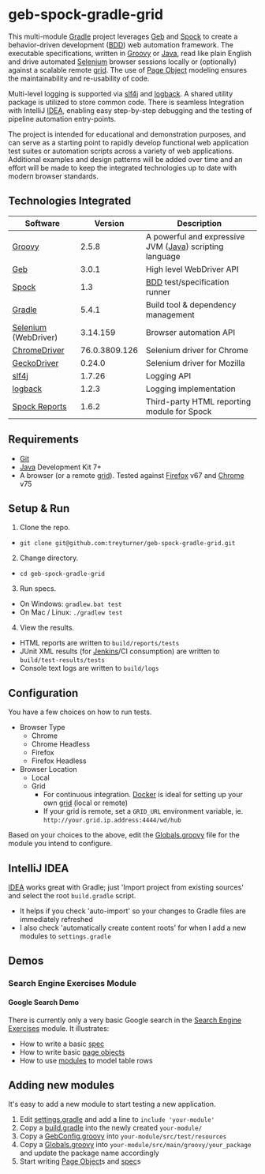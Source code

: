 # geb-spock-gradle-grid

This multi-module [Gradle] project leverages [Geb] and [Spock] to create a behavior-driven development ([BDD]) web automation framework. The executable specifications, written in [Groovy] or [Java], read like plain English and drive automated [Selenium] browser sessions locally or (optionally) against a scalable remote [grid]. The use of [Page Object] modeling ensures the maintainability and re-usability of code.

Multi-level logging is supported via [slf4j] and [logback]. A shared utility package is utilized to store common code. There is seamless Integration with IntelliJ [IDEA], enabling easy step-by-step debugging and the testing of pipeline automation entry-points.

The project is intended for educational and demonstration purposes, and can serve as a starting point to rapidly develop functional web application test suites or automation scripts across a variety of web applications. Additional examples and design patterns will be added over time and an effort will be made to keep the integrated technologies up to date with modern browser standards.

[Page Object]: https://github.com/SeleniumHQ/selenium/wiki/PageObjects

## Technologies Integrated

Software                |Version        |Description
---                     |---            |---
[Groovy]                |2.5.8          |A powerful and expressive JVM ([Java]) scripting language
[Geb] 	                |3.0.1          |High level WebDriver API
[Spock]	                |1.3            |[BDD] test/specification runner
[Gradle]                |5.4.1          |Build tool & dependency management
[Selenium] (WebDriver)  |3.14.159       |Browser automation API
[ChromeDriver]          |76.0.3809.126  |Selenium driver for Chrome
[GeckoDriver]           |0.24.0         |Selenium driver for Mozilla
[slf4j]                 |1.7.26         |Logging API
[logback]               |1.2.3          |Logging implementation
[Spock Reports]         |1.6.2          |Third-party HTML reporting module for Spock

[Groovy]: http://groovy-lang.org/
[Geb]: http://gebish.org
[Spock]: http://spockframework.org
[Spock Reports]: https://github.com/renatoathaydes/spock-reports
[BDD]: https://en.wikipedia.org/wiki/Behavior-driven_development
[Gradle]: https://gradle.org
[Selenium]: http://docs.seleniumhq.org
[Grid]: https://github.com/SeleniumHQ/docker-selenium
[ChromeDriver]: https://sites.google.com/a/chromium.org/chromedriver
[GeckoDriver]: https://github.com/mozilla/geckodriver
[slf4j]: http://www.slf4j.org
[logback]: http://logback.qos.ch
[IDEA]: https://www.jetbrains.com/idea

## Requirements
- [Git]
- [Java] Development Kit 7+
- A browser (or a remote [grid]). Tested against [Firefox] v67 and [Chrome] v75

[Git]: https://git-scm.com/
[Java]: http://www.oracle.com/technetwork/java/javase/downloads/jdk8-downloads-2133151.html
[Firefox]: https://www.mozilla.org/en-US/firefox/new
[Chrome]: https://www.google.com/chrome/browser/desktop

## Setup & Run
1. Clone the repo.
  - `git clone git@github.com:treyturner/geb-spock-gradle-grid.git`
2. Change directory.
  - `cd geb-spock-gradle-grid`
3. Run specs.
  - On Windows: `gradlew.bat test`
  - On Mac / Linux: `./gradlew test`
4. View the results.
  - HTML reports are written to `build/reports/tests`
  - JUnit XML results (for [Jenkins]/CI consumption) are written to `build/test-results/tests`
  - Console text logs are written to `build/logs`

[Jenkins]: https://jenkins.io

## Configuration
You have a few choices on how to run tests.
- Browser Type
  - Chrome
  - Chrome Headless
  - Firefox
  - Firefox Headless
- Browser Location
  - Local
  - Grid
    - For continuous integration. [Docker] is ideal for setting up your own [grid] (local or remote)
    - If your grid is remote, set a `GRID_URL` environment variable, ie. `http://your.grid.ip.address:4444/wd/hub`

[Docker]: https://www.docker.com/products/docker-toolbox
[WebDriver.groovy]: util/src/main/groovy/util/WebDriver.groovy#L33

Based on your choices to the above, edit the [Globals.groovy] file for the module you intend to configure.

[Globals.groovy]: search-engine-exercises/src/main/groovy/search_engine_exercises/Globals.groovy#L5

## IntelliJ IDEA
[IDEA] works great with Gradle; just 'Import project from existing sources' and select the root `build.gradle` script.
- It helps if you check 'auto-import' so your changes to Gradle files are immediately refreshed
- I also check 'automatically create content roots' for when I add a new modules to `settings.gradle`

## Demos

### Search Engine Exercises Module

#### Google Search Demo
There is currently only a very basic Google search in the [Search Engine Exercises] module. It illustrates:

[Search Engine Exercises]: search-engine-exercises

- How to write a basic [spec]
- How to write basic [page objects]
- How to use [modules] to model table rows

[spec]: search-engine-exercises/src/test/groovy/search_engine_exercises/spec/google/GoogleSearchSpec.groovy
[page objects]: search-engine-exercises/src/test/groovy/search_engine_exercises/page/google
[modules]: search-engine-exercises/src/test/groovy/search_engine_exercises/module/google/GoogleSearchResult.groovy


## Adding new modules
It's easy to add a new module to start testing a new application.

1. Edit [settings.gradle] and add a line to `include 'your-module'`
2. Copy a [build.gradle]  into the newly created `your-module/`
3. Copy a [GebConfig.groovy] into `your-module/src/test/resources`
4. Copy a [Globals.groovy] into `your-module/src/main/groovy/your_package` and update the package name accordingly
5. Start writing [Page Object]s and [spec]s

[settings.gradle]: settings.gradle
[build.gradle]: search-engine-exercises/build.gradle
[GebConfig.groovy]: search-engine-exercises/src/test/resources/GebConfig.groovy
[Globals.groovy]: search-engine-exercises/src/main/groovy/search_engine_exercises/Globals.groovy
[WebApplicationSpecification.groovy]: util/src/main/groovy/util/WebApplicationSpecification.groovy
